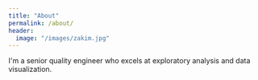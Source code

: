 ```yaml
---
title: "About"
permalink: /about/
header:
  image: "/images/zakim.jpg"
---
```


I'm a senior quality engineer who excels at exploratory analysis and data visualization.
